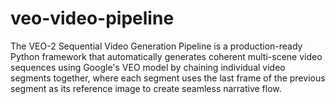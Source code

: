 # veo-video-pipeline
The VEO-2 Sequential Video Generation Pipeline is a production-ready Python framework that automatically generates coherent multi-scene video sequences using Google's VEO model by chaining individual video segments together, where each segment uses the last frame of the previous segment as its reference image to create seamless narrative flow.
